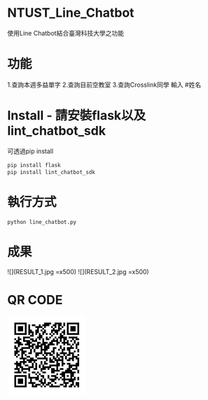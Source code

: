 # NTUST_Line_Chatbot
使用Line Chatbot結合臺灣科技大學之功能


# 功能

1.查詢本週多益單字
2.查詢目前空教室
3.查詢Crosslink同學 輸入 #姓名

# Install - 請安裝flask以及lint_chatbot_sdk
可透過pip install
~~~
pip install flask
pip install lint_chatbot_sdk
~~~

# 執行方式
~~~
python line_chatbot.py
~~~

# 成果

![](RESULT_1.jpg =x500)
![](RESULT_2.jpg =x500)

# QR CODE

![](LINE_QR.png)

